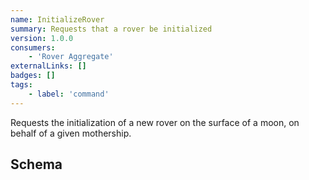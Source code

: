 ```yaml
---
name: InitializeRover
summary: Requests that a rover be initialized
version: 1.0.0
consumers:
    - 'Rover Aggregate'
externalLinks: []
badges: []
tags:
    - label: 'command'      
---
```

Requests the initialization of a new rover on the surface of a moon, on behalf of a given mothership.

<Mermaid />

## Schema
<SchemaViewer />

